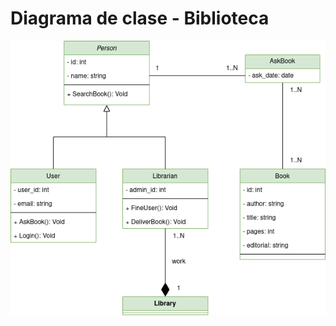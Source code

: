 # Diagrama de clase - Biblioteca

<div align=center>

![img](./diagrama-clase-biblioteca.drawio.png)

</div>